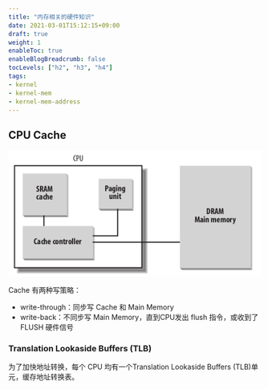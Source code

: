 ```yaml
---
title: "内存相关的硬件知识"
date: 2021-03-01T15:12:15+09:00
draft: true
weight: 1
enableToc: true
enableBlogBreadcrumb: false
tocLevels: ["h2", "h3", "h4"]
tags:
- kernel
- kernel-mem
- kernel-mem-address
---
```


## CPU Cache

![image-20210301112938070](index.assets/image-20210301112938070.png)

Cache 有两种写策略：

* write-through：同步写 Cache 和 Main Memory
* write-back：不同步写 Main Memory，直到CPU发出 flush 指令，或收到了 FLUSH 硬件信号

### Translation Lookaside Buffers (TLB)

为了加快地址转换，每个 CPU 均有一个Translation Lookaside Buffers (TLB)单元，缓存地址转换表。
